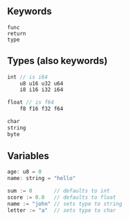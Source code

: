 ## Keywords

```
func
return
type
```

## Types (also keywords)

```js
int // is i64
    u8 u16 u32 u64
    i8 i16 i32 i64

float // is f64
    f8 f16 f32 f64

char
string
byte
```

## Variables

```js
age: u8 = 0
name: string = "hello"

sum := 0       // defaults to int
score := 0.0   // defaults to float
name := "john" // sets type to string
letter := "a"  // sets type to char
```